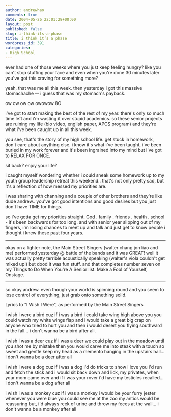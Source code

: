 ```yaml
---
author: andrewhao
comments: true
date: 2004-05-26 22:01:28+00:00
layout: post
published: false
slug: i-think-its-a-phase
title: i think it’s a phase
wordpress_id: 391
categories:
- High School
---
```


ever had one of those weeks where you just keep feeling hungry? like you can't stop stuffing your face and even when you're done 30 minutes later you've got this craving for something more?

yeah, that was me all this week. then yesterday i got this massive stomachache -- i guess that was my stomach's payback.

ow ow ow ow owowow 8O

i've got to start making the best of the rest of my year. there's only so much time left and i'm wasting it over stupid academics. so these senior projects are ruining my life (bio video, english paper, APCS program) and they're what i've been caught up in all this week.

you see, that's the story of my high school life. get stuck in homework, don't care about anything else. i know it's what i've been taught, i've been buried in my work forever and it's been ingrained into my mind but i've got to RELAX FOR ONCE.

sit back? enjoy your life?

i caught myself wondering whether i could sneak some homework up to my youth group leadership retreat this weekend.. that's not only pretty sad, but it's a reflection of how messed my priorities are.

i was sharing with channing and a couple of other brothers and they're like dude andrew.. you've got good intentions and good desires but you just don't have TIME for things.

so i've gotta get my priorities straight. God . family . friends . health . school - it's been backwards for too long. and with senior year slipping out of my fingers, i'm losing chances to meet up and talk and just get to know people i thought i knew these past four years.



* * *


okay on a lighter note, the Main Street Singers (walter chang jon liao and me) performed yesterday @ battle of the bands and it was GREAT! well it was actually pretty terrible acoustically speaking (walter's viola couldn't get miked up!) but dood it was fun stuff. and that completes number seven on my Things to Do When You're A Senior list: Make a Fool of Yourself, Onstage.



* * *


so okay andrew. even though your world is spinning round and you seem to lose control of everything, just grab onto something solid.

Lyrics to "I Wish I Were", as performed by the Main Street Singers

i wish i were a bird
cuz if i was a bird
i could take wing high above you
you could watch my white wings flap
and i would take a great big crap
on anyone who tried to hurt you
and then i would desert you
flying southward in the fall...
i don't wanna be a bird after all.

i wish i was a deer
cuz if i was a deer
we could play out in the meadow
until you shot me by mistake
then you would carve me into steak
with a touch so sweet and gentle
keep my head as a memento
hanging in the upstairs hall...
i don't wanna be a deer after all

i wish i were a dog
cuz if i was a dog
i'd do tricks to show i love you
i'd run and fetch the stick
and i would sit back down and lick,
my privates, when your mom came over
and if i was your rover
i'd have my testicles recalled...
i don't wanna be a dog after all

i wish i was a monkey
cuz if i was a monkey
i would be your furry jester
whenever you were blue
you could see me at the zoo
my antics would be reassuring
but, i'd always reek of urine
and throw my feces at the wall...
i don't wanna be a monkey after all

